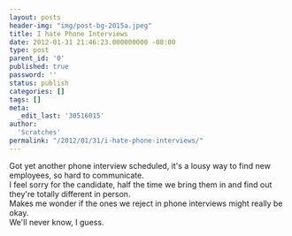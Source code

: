 ```yaml
---
layout: posts
header-img: "img/post-bg-2015a.jpeg"
title: I hate Phone Interviews
date: 2012-01-31 21:46:23.000000000 -08:00
type: post
parent_id: '0'
published: true
password: ''
status: publish
categories: []
tags: []
meta:
  _edit_last: '30516015'
author:
  'Scratches'
permalink: "/2012/01/31/i-hate-phone-interviews/"
---
```

<p>Got yet another phone interview scheduled, it's a lousy way to find new employees, so hard to communicate. <br>I feel sorry for the candidate, half the time we bring them in and find out they're totally different in person. <br>Makes me wonder if the ones we reject in phone interviews might really be okay. <br>We'll never know, I guess.</p>
